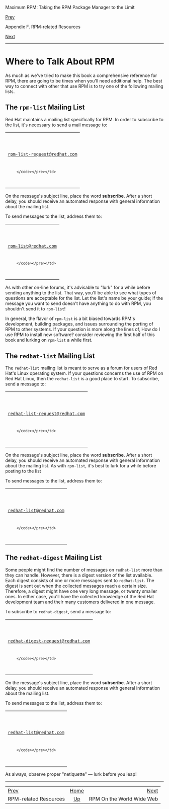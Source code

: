 <div class="NAVHEADER">

Maximum RPM: Taking the RPM Package Manager to the Limit

</div>

[Prev](ch-rpm-resources.html)

Appendix F. RPM-related Resources

[Next](s1-rpm-resources-www-resources.html)

-----

<div class="sect1">

# <span id="s1-rpm-resources-where-to-talk">Where to Talk About RPM</span>

As much as we've tried to make this book a comprehensive reference for
RPM, there are going to be times when you'll need additional help. The
best way to connect with other that use RPM is to try one of the
following mailing lists.

<div class="sect2">

## <span id="s2-rpm-resources-rpm-list">The `rpm-list` Mailing List</span>

Red Hat maintains a mailing list specifically for RPM. In order to
subscribe to the list, it's necessary to send a mail message to:

<table>
<colgroup>
<col style="width: 100%" />
</colgroup>
<tbody>
<tr class="odd">
<td><pre class="screen"><code>rpm-list-request@redhat.com

        </code></pre></td>
</tr>
</tbody>
</table>

On the message's subject line, place the word **subscribe**. After a
short delay, you should receive an automated response with general
information about the mailing list.

To send messages to the list, address them to:

<table>
<colgroup>
<col style="width: 100%" />
</colgroup>
<tbody>
<tr class="odd">
<td><pre class="screen"><code>rpm-list@redhat.com

        </code></pre></td>
</tr>
</tbody>
</table>

As with other on-line forums, it's advisable to "lurk" for a while
before sending anything to the list. That way, you'll be able to see
what types of questions are acceptable for the list. Let the list's name
be your guide; if the message you want to send doesn't have anything to
do with RPM, you shouldn't send it to `rpm-list`\!

In general, the flavor of `rpm-list` is a bit biased towards RPM's
development, building packages, and issues surrounding the porting of
RPM to other systems. If your question is more along the lines of, How
do I use RPM to install new software? consider reviewing the first half
of this book and lurking on `rpm-list` a while first.

</div>

<div class="sect2">

## <span id="s2-rpm-resources-redhat-list">The `redhat-list` Mailing List</span>

The `redhat-list` mailing list is meant to serve as a forum for users of
Red Hat's Linux operating system. If your questions concerns the use of
RPM on Red Hat Linux, then the `redhat-list` is a good place to start.
To subscribe, send a message to:

<table>
<colgroup>
<col style="width: 100%" />
</colgroup>
<tbody>
<tr class="odd">
<td><pre class="screen"><code>redhat-list-request@redhat.com

        </code></pre></td>
</tr>
</tbody>
</table>

On the message's subject line, place the word **subscribe**. After a
short delay, you should receive an automated response with general
information about the mailing list. As with `rpm-list`, it's best to
lurk for a while before posting to the list

To send messages to the list, address them to:

<table>
<colgroup>
<col style="width: 100%" />
</colgroup>
<tbody>
<tr class="odd">
<td><pre class="screen"><code>redhat-list@redhat.com

        </code></pre></td>
</tr>
</tbody>
</table>

</div>

<div class="sect2">

## <span id="s2-rpm-resources-redhat-digest">The `redhat-digest` Mailing List</span>

Some people might find the number of messages on `redhat-list` more than
they can handle. However, there is a digest version of the list
available. Each digest consists of one or more messages sent to
`redhat-list`. The digest is sent out when the collected messages reach
a certain size. Therefore, a digest might have one very long message, or
twenty smaller ones. In either case, you'll have the collected knowledge
of the Red Hat development team and their many customers delivered in
one message.

To subscribe to `redhat-digest`, send a message to:

<table>
<colgroup>
<col style="width: 100%" />
</colgroup>
<tbody>
<tr class="odd">
<td><pre class="screen"><code>redhat-digest-request@redhat.com

        </code></pre></td>
</tr>
</tbody>
</table>

On the message's subject line, place the word **subscribe**. After a
short delay, you should receive an automated response with general
information about the mailing list.

To send messages to the list, address them to:

<table>
<colgroup>
<col style="width: 100%" />
</colgroup>
<tbody>
<tr class="odd">
<td><pre class="screen"><code>redhat-list@redhat.com

        </code></pre></td>
</tr>
</tbody>
</table>

As always, observe proper "netiquette" — lurk before you leap\!

</div>

</div>

<div class="NAVFOOTER">

-----

|                               |                             |                                             |
| :---------------------------- | :-------------------------: | ------------------------------------------: |
| [Prev](ch-rpm-resources.html) |     [Home](index.html)      | [Next](s1-rpm-resources-www-resources.html) |
| RPM-related Resources         | [Up](ch-rpm-resources.html) |                   RPM On the World Wide Web |

</div>
